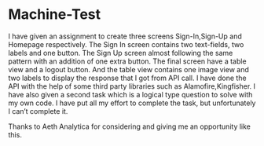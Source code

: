 # Machine-Test

I have given an assignment to create three screens Sign-In,Sign-Up and Homepage respectively. The Sign In screen contains two text-fields, two labels and one button. The Sign Up screen almost following the same pattern with an addition of one extra button. The final screen have a table view and a logout button. And the table view contains one image view and two labels to display the response that I got from API call. I have done the API with the help of some third party libraries such as Alamofire,Kingfisher. I have also given a second task which is a logical type question to solve with my own code. I have put all my effort to complete the task, but unfortunately I can’t complete it.


Thanks to Aeth Analytica for considering and giving me an opportunity like this.
